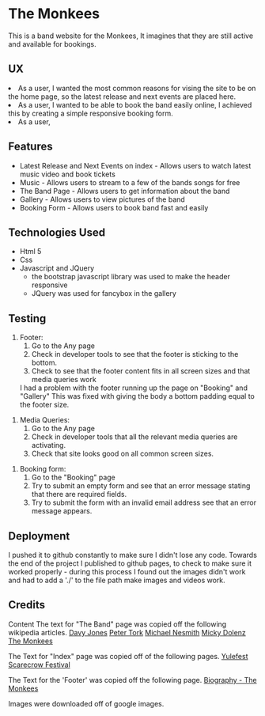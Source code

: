 <H1>The Monkees</H1>

This is a band website for the Monkees, 
It imagines that they are still active and available for bookings.

<H2>UX</h2>
<il>
<li>As a user, I wanted the most common reasons for vising the site to be on the home page, 
so the latest release and next events are placed here.</li>

<li>As a user, I wanted to be able to book the band easily online, I achieved this by creating a simple responsive booking form.</li>

<li>As a user, </li>
</ul>

<h2> Features </h2>
<ul>
<li>Latest Release and Next Events on index - Allows users to watch latest music video and book tickets</li>
<li>Music - Allows users to stream to a few of the bands songs for free</li>
<li>The Band Page - Allows users to get information about the band</li>
<li>Gallery - Allows users to view pictures of the band</li>
<li>Booking Form - Allows users to book band fast and easily</li>
</ul>

<h2>Technologies Used</h2>
<ul>
<li>Html 5
</li>
<li>Css</li>
<li>Javascript and JQuery
<ul><li>the bootstrap javascript library was used to make the header responsive</li>
<li>JQuery was used for fancybox in the gallery</li></ul></li>
</ul>

<h2>Testing</h2>
<ol>
<li>Footer:
<ol><li>Go to the Any page</li>
<li>Check in developer tools to see that the footer is sticking to the bottom.</li>
<li>Check to see that the footer content fits in all screen sizes and that media queries work</li></ol></li>
I had a problem with the footer running up the page on "Booking" and "Gallery" This was fixed with giving the body a 
bottom padding equal to the footer size.
</ol>

<ol>
<li>Media Queries:
<ol><li>Go to the Any page</li>
<li>Check in developer tools that all the relevant media queries are activating.</li>
<li>Check that site looks good on all common screen sizes.</li></ol></li>
</ol>

<ol>
<li>Booking form:
<ol><li>Go to the "Booking" page</li>
<li>Try to submit an empty form and see that an error message stating that there are required fields.</li>
<li>Try to submit the form with an invalid email address see that an error message appears.</li></ol></li>
</ol>

<h2>Deployment</h2>
I pushed it to github constantly to make sure I didn't lose any code.
Towards the end of the project I published to github pages, 
to check to make sure it worked properly - during this process I found out the images didn't work and had to add a 
'./' to the file path make images and videos work.

<h2>Credits</h2>
Content
The text for "The Band" page was copied off the following wikipedia articles. 
<a href="https://en.wikipedia.org/wiki/Davy_Jones_(musician)">Davy Jones</a>
<a href="https://en.wikipedia.org/wiki/Peter_Tork">Peter Tork</a>
<a href="https://en.wikipedia.org/wiki/Michael_Nesmith">Michael Nesmith</a>
<a href="https://en.wikipedia.org/wiki/Micky_Dolenz">Micky Dolenz</a>
<a href="https://en.wikipedia.org/wiki/The_Monkees">The Monkees</a>

The Text for "Index" page was copied off of the following pages.
<a href="https://yulefestkilkenny.ie/">Yulefest</a>
<a href="http://durrowscarecrowfestival.com/">Scarecrow Festival</a>

The Text for the 'Footer' was copied off the following page.
<a href="https://www.biography.com/people/groups/the-monkees">Biography - The Monkees</a>

Images were downloaded off of google images.